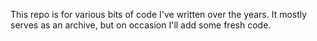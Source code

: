 This repo is for various bits of code I've written over the years.
It mostly serves as an archive, but on occasion I'll add some fresh code.

